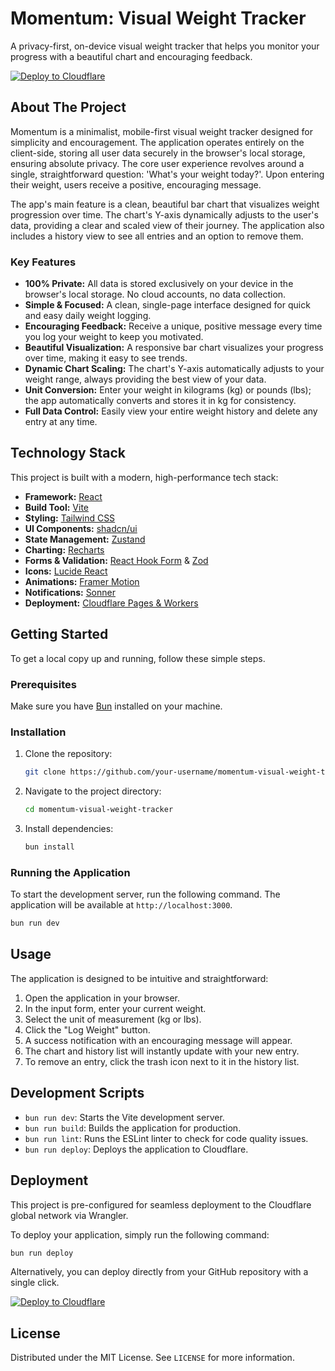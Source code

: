 # Momentum: Visual Weight Tracker

A privacy-first, on-device visual weight tracker that helps you monitor your progress with a beautiful chart and encouraging feedback.

[![Deploy to Cloudflare](https://deploy.workers.cloudflare.com/button)](https://deploy.workers.cloudflare.com/?url=https://github.com/vasco-duarte-oikosofy/private-weight-tracker)

## About The Project

Momentum is a minimalist, mobile-first visual weight tracker designed for simplicity and encouragement. The application operates entirely on the client-side, storing all user data securely in the browser's local storage, ensuring absolute privacy. The core user experience revolves around a single, straightforward question: 'What's your weight today?'. Upon entering their weight, users receive a positive, encouraging message.

The app's main feature is a clean, beautiful bar chart that visualizes weight progression over time. The chart's Y-axis dynamically adjusts to the user's data, providing a clear and scaled view of their journey. The application also includes a history view to see all entries and an option to remove them.

### Key Features

*   **100% Private:** All data is stored exclusively on your device in the browser's local storage. No cloud accounts, no data collection.
*   **Simple & Focused:** A clean, single-page interface designed for quick and easy daily weight logging.
*   **Encouraging Feedback:** Receive a unique, positive message every time you log your weight to keep you motivated.
*   **Beautiful Visualization:** A responsive bar chart visualizes your progress over time, making it easy to see trends.
*   **Dynamic Chart Scaling:** The chart's Y-axis automatically adjusts to your weight range, always providing the best view of your data.
*   **Unit Conversion:** Enter your weight in kilograms (kg) or pounds (lbs); the app automatically converts and stores it in kg for consistency.
*   **Full Data Control:** Easily view your entire weight history and delete any entry at any time.

## Technology Stack

This project is built with a modern, high-performance tech stack:

*   **Framework:** [React](https://react.dev/)
*   **Build Tool:** [Vite](https://vitejs.dev/)
*   **Styling:** [Tailwind CSS](https://tailwindcss.com/)
*   **UI Components:** [shadcn/ui](https://ui.shadcn.com/)
*   **State Management:** [Zustand](https://zustand-demo.pmnd.rs/)
*   **Charting:** [Recharts](https://recharts.org/)
*   **Forms & Validation:** [React Hook Form](https://react-hook-form.com/) & [Zod](https://zod.dev/)
*   **Icons:** [Lucide React](https://lucide.dev/)
*   **Animations:** [Framer Motion](https://www.framer.com/motion/)
*   **Notifications:** [Sonner](https://sonner.emilkowal.ski/)
*   **Deployment:** [Cloudflare Pages & Workers](https://workers.cloudflare.com/)

## Getting Started

To get a local copy up and running, follow these simple steps.

### Prerequisites

Make sure you have [Bun](https://bun.sh/) installed on your machine.

### Installation

1.  Clone the repository:
    ```sh
    git clone https://github.com/your-username/momentum-visual-weight-tracker.git
    ```
2.  Navigate to the project directory:
    ```sh
    cd momentum-visual-weight-tracker
    ```
3.  Install dependencies:
    ```sh
    bun install
    ```

### Running the Application

To start the development server, run the following command. The application will be available at `http://localhost:3000`.

```sh
bun run dev
```

## Usage

The application is designed to be intuitive and straightforward:

1.  Open the application in your browser.
2.  In the input form, enter your current weight.
3.  Select the unit of measurement (kg or lbs).
4.  Click the "Log Weight" button.
5.  A success notification with an encouraging message will appear.
6.  The chart and history list will instantly update with your new entry.
7.  To remove an entry, click the trash icon next to it in the history list.

## Development Scripts

*   `bun run dev`: Starts the Vite development server.
*   `bun run build`: Builds the application for production.
*   `bun run lint`: Runs the ESLint linter to check for code quality issues.
*   `bun run deploy`: Deploys the application to Cloudflare.

## Deployment

This project is pre-configured for seamless deployment to the Cloudflare global network via Wrangler.

To deploy your application, simply run the following command:

```sh
bun run deploy
```

Alternatively, you can deploy directly from your GitHub repository with a single click.

[![Deploy to Cloudflare](https://deploy.workers.cloudflare.com/button)](https://deploy.workers.cloudflare.com/?url=https://github.com/vasco-duarte-oikosofy/private-weight-tracker)

## License

Distributed under the MIT License. See `LICENSE` for more information.